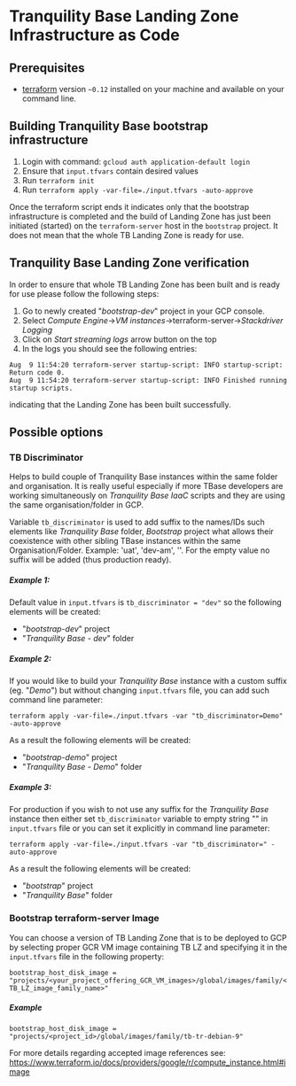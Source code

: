 # Tranquility Base Landing Zone Infrastructure as Code

## Prerequisites

* [terraform](https://www.terraform.io/) version `~0.12` installed on your machine and available on your command line.

## Building Tranquility Base bootstrap infrastructure

1. Login with command: `gcloud auth application-default login`
2. Ensure that `input.tfvars` contain desired values
3. Run `terraform init`
4. Run `terraform apply -var-file=./input.tfvars -auto-approve`

Once the terraform script ends it indicates only that the bootstrap infrastructure is completed and 
the build of Landing Zone has just been initiated (started) on the `terraform-server` host in the `bootstrap` project.
It does not mean that the whole TB Landing Zone is ready for use.

## Tranquility Base Landing Zone verification
In order to ensure that whole TB Landing Zone has been built and is ready for use please follow the following steps:
1. Go to newly created "_bootstrap-dev_" project in your GCP console.
2. Select _Compute Engine_->_VM instances_->terraform-server->_Stackdriver Logging_
3. Click on _Start streaming logs_ arrow button on the top
4. In the logs you should see the following entries:
````
Aug  9 11:54:20 terraform-server startup-script: INFO startup-script: Return code 0.
Aug  9 11:54:20 terraform-server startup-script: INFO Finished running startup scripts.
````
indicating that the Landing Zone has been built successfully. 

## Possible options

### TB Discriminator

Helps to build couple of Tranquility Base instances within the same folder and organisation. 
It is really useful especially if more TBase developers are working simultaneously on _Tranquility Base IaaC_ scripts 
and they are using the same organisation/folder in GCP.

Variable `tb_discriminator` is used to add suffix to the names/IDs such elements like _Tranquility Base_ folder, 
_Bootstrap_ project what allows their coexistence with other sibling TBase instances within the same Organisation/Folder. 
Example: 'uat', 'dev-am', ''. For the empty value no suffix will be added (thus production ready).

##### Example 1: 
Default value in `input.tfvars` is `tb_discriminator = "dev"` so the following elements will be created:
* "_bootstrap-dev_" project
* "_Tranquility Base - dev_" folder

##### Example 2: 
If you would like to build your _Tranquility Base_ instance with a custom suffix (eg. "_Demo_") but without changing `input.tfvars` file, 
you can add such command line parameter:

`terraform apply -var-file=./input.tfvars -var "tb_discriminator=Demo" -auto-approve`

As a result the following elements will be created:
* "_bootstrap-demo_" project
* "_Tranquility Base - Demo_" folder

##### Example 3: 
For production if you wish to not use any suffix for the _Tranquility Base_ instance then 
either set `tb_discriminator` variable to empty string "" in `input.tfvars` file 
or you can set it explicitly in command line parameter:

`terraform apply -var-file=./input.tfvars -var "tb_discriminator=" -auto-approve`

As a result the following elements will be created:
* "_bootstrap_" project
* "_Tranquility Base_" folder

### Bootstrap terraform-server Image

You can choose a version of TB Landing Zone that is to be deployed to GCP by selecting proper GCR VM image containing TB LZ and specifying it in the `input.tfvars` file in the following property:

`bootstrap_host_disk_image = "projects/<your_project_offering_GCR_VM_images>/global/images/family/<TB_LZ_image_family_name>"`

##### Example

`bootstrap_host_disk_image = "projects/<project_id>/global/images/family/tb-tr-debian-9"`

For more details regarding accepted image references see: https://www.terraform.io/docs/providers/google/r/compute_instance.html#image
